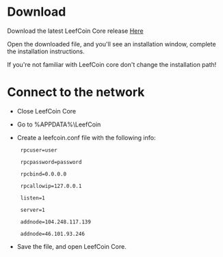 # Download

Download the latest LeefCoin Core release [Here](https://github.com/LeefCoin/LeefCoin/releases/download/1.0/LeefCoin.exe)

Open the downloaded file, and you'll see an installation window, complete the installation instructions.

If you're not familiar with LeefCoin core don't change the installation path!

# Connect to the network

* Close LeefCoin Core
* Go to %APPDATA%\LeefCoin
* Create a leefcoin.conf file with the following info:


       rpcuser=user

       rpcpassword=password

       rpcbind=0.0.0.0

       rpcallowip=127.0.0.1

       listen=1

       server=1
       
       addnode=104.248.117.139
       
       addnode=46.101.93.246


* Save the file, and open LeefCoin Core.
